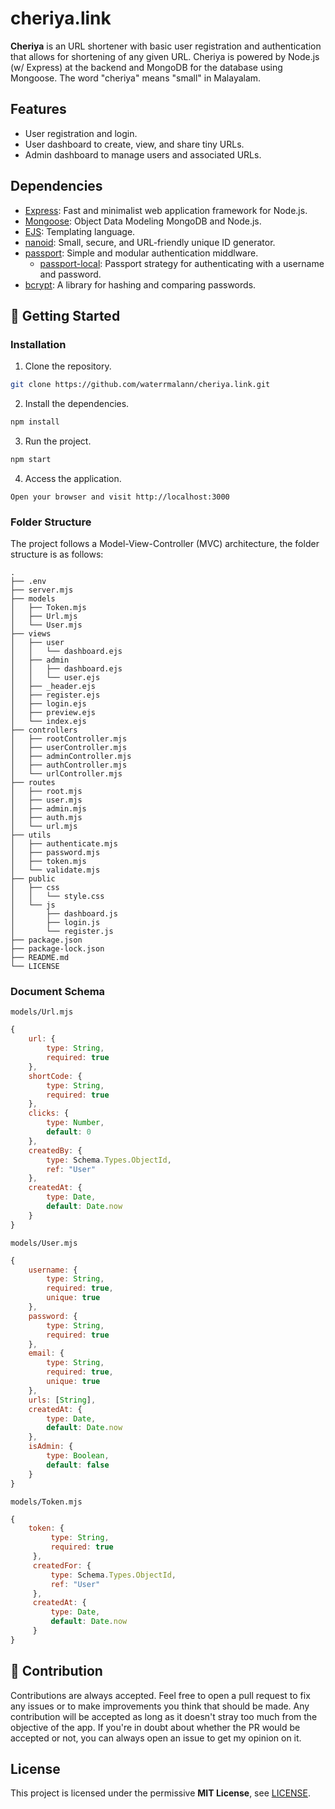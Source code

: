 # cheriya.link

**Cheriya** is an URL shortener with basic user registration and authentication that allows for shortening of any given URL. Cheriya is powered by Node.js (w/ Express) at the backend and MongoDB for the database using Mongoose. The word "cheriya" means "small" in Malayalam.

## Features

- User registration and login.
- User dashboard to create, view, and share tiny URLs.
- Admin dashboard to manage users and associated URLs.

## Dependencies

- [Express](https://expressjs.com/): Fast and minimalist web application framework for Node.js.
- [Mongoose](https://mongoosejs.com/): Object Data Modeling MongoDB and Node.js.
- [EJS](https://ejs.co/): Templating language.
- [nanoid](https://www.npmjs.com/package/nanoid): Small, secure, and URL-friendly unique ID generator.
- [passport](http://www.passportjs.org/): Simple and modular authentication middlware.
    - [passport-local](http://www.passportjs.org/packages/passport-local/): Passport strategy for authenticating with a username and password.
- [bcrypt](https://www.npmjs.com/package/bcrypt): A library for hashing and comparing passwords.

## 🚀 Getting Started

### Installation

1. Clone the repository.

```sh
git clone https://github.com/waterrmalann/cheriya.link.git
```

2. Install the dependencies.

```sh
npm install
```

3. Run the project.

```sh
npm start
```

4. Access the application.

```
Open your browser and visit http://localhost:3000
```

### Folder Structure

The project follows a Model-View-Controller (MVC) architecture, the folder structure is as follows:

```
.
├── .env
├── server.mjs
├── models
│   ├── Token.mjs
│   ├── Url.mjs
│   └── User.mjs
├── views
│   ├── user
│   │   └── dashboard.ejs
│   ├── admin
│   │   ├── dashboard.ejs
│   │   └── user.ejs
│   ├── _header.ejs
│   ├── register.ejs
│   ├── login.ejs
│   ├── preview.ejs
│   └── index.ejs
├── controllers
│   ├── rootController.mjs
│   ├── userController.mjs
│   ├── adminController.mjs
│   ├── authController.mjs
│   └── urlController.mjs
├── routes
│   ├── root.mjs
│   ├── user.mjs
│   ├── admin.mjs
│   ├── auth.mjs
│   └── url.mjs
├── utils
│   ├── authenticate.mjs
│   ├── password.mjs
│   ├── token.mjs
│   └── validate.mjs
├── public
│   ├── css
│   │   └── style.css
│   └── js
│       ├── dashboard.js
│       ├── login.js
│       └── register.js
├── package.json
├── package-lock.json
├── README.md
└── LICENSE
```

### Document Schema

`models/Url.mjs`
```js
{
    url: {
        type: String,
        required: true
    },
    shortCode: {
        type: String,
        required: true
    },
    clicks: {
        type: Number,
        default: 0
    },
    createdBy: {
        type: Schema.Types.ObjectId,
        ref: "User"
    },
    createdAt: {
        type: Date,
        default: Date.now
    }
}
```

`models/User.mjs`
```js
{
    username: {
        type: String,
        required: true,
        unique: true
    },
    password: {
        type: String,
        required: true
    },
    email: {
        type: String,
        required: true,
        unique: true
    },
    urls: [String],
    createdAt: {
        type: Date,
        default: Date.now
    },
    isAdmin: {
        type: Boolean,
        default: false
    }
}
```

`models/Token.mjs`
```js
{
    token: {
         type: String,
         required: true
     },
     createdFor: {
         type: Schema.Types.ObjectId,
         ref: "User"
     },
     createdAt: {
         type: Date,
         default: Date.now
     }
}
```

## 🤝 Contribution

Contributions are always accepted. Feel free to open a pull request to fix any issues or to make improvements you think that should be made. Any contribution will be accepted as long as it doesn't stray too much from the objective of the app. If you're in doubt about whether the PR would be accepted or not, you can always open an issue to get my opinion on it.

## License

This project is licensed under the permissive **MIT License**, see [LICENSE](LICENSE).
